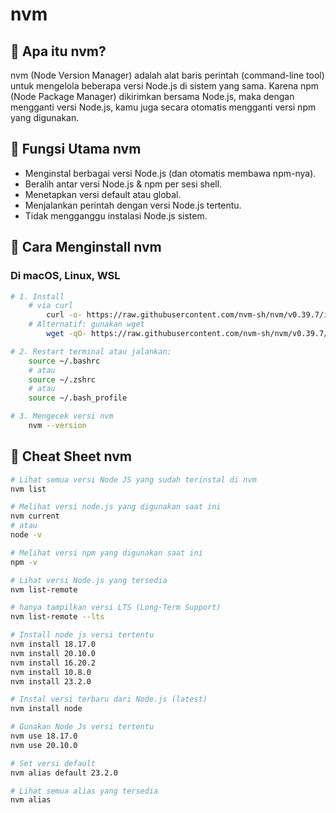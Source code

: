 # nvm

## 🔹 Apa itu nvm?

nvm (Node Version Manager) adalah alat baris perintah (command-line tool) untuk mengelola beberapa versi Node.js di sistem yang sama. Karena npm (Node Package Manager) dikirimkan bersama Node.js, maka dengan mengganti versi Node.js, kamu juga secara otomatis mengganti versi npm yang digunakan.

## 🔹 Fungsi Utama nvm

- Menginstal berbagai versi Node.js (dan otomatis membawa npm-nya).
- Beralih antar versi Node.js & npm per sesi shell.
- Menetapkan versi default atau global.
- Menjalankan perintah dengan versi Node.js tertentu.
- Tidak mengganggu instalasi Node.js sistem.

## 🔹 Cara Menginstall nvm

### Di macOS, Linux, WSL

```bash
# 1. Install 
    # via curl
        curl -o- https://raw.githubusercontent.com/nvm-sh/nvm/v0.39.7/install.sh | bash
    # Alternatif: gunakan wget
        wget -qO- https://raw.githubusercontent.com/nvm-sh/nvm/v0.39.7/install.sh | bash

# 2. Restart terminal atau jalankan:
    source ~/.bashrc  
    # atau 
    source ~/.zshrc
    # atau
    source ~/.bash_profile

# 3. Mengecek versi nvm
    nvm --version  
```

## 🔹 Cheat Sheet nvm

```bash
# Lihat semua versi Node JS yang sudah terinstal di nvm
nvm list

# Melihat versi node.js yang digunakan saat ini
nvm current
# atau
node -v

# Melihat versi npm yang digunakan saat ini
npm -v

# Lihat versi Node.js yang tersedia
nvm list-remote

# hanya tampilkan versi LTS (Long-Term Support)
nvm list-remote --lts

# Install node js versi tertentu
nvm install 18.17.0    
nvm install 20.10.0    
nvm install 16.20.2    
nvm install 10.8.0 
nvm install 23.2.0 

# Instal versi terbaru dari Node.js (latest)
nvm install node

# Gunakan Node Js versi tertentu
nvm use 18.17.0
nvm use 20.10.0

# Set versi default
nvm alias default 23.2.0

# Lihat semua alias yang tersedia
nvm alias
```
